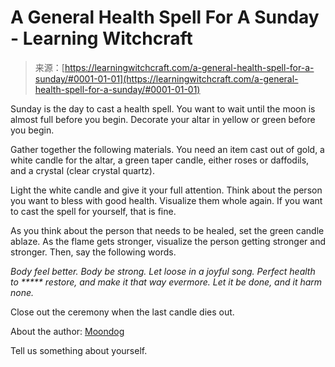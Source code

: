 <!--yml
category: 未分类
date: 2024-06-12 18:16:08
-->

# A General Health Spell For A Sunday - Learning Witchcraft

> 来源：[https://learningwitchcraft.com/a-general-health-spell-for-a-sunday/#0001-01-01](https://learningwitchcraft.com/a-general-health-spell-for-a-sunday/#0001-01-01)

Sunday is the day to cast a health spell. You want to wait until the moon is almost full before you begin. Decorate your altar in yellow or green before you begin.

Gather together the following materials. You need an item cast out of gold, a white candle for the altar, a green taper candle, either roses or daffodils, and a crystal (clear crystal quartz).

Light the white candle and give it your full attention. Think about the person you want to bless with good health. Visualize them whole again. If you want to cast the spell for yourself, that is fine.

As you think about the person that needs to be healed, set the green candle ablaze. As the flame gets stronger, visualize the person getting stronger and stronger. Then, say the following words.

*Body feel better. Body be strong.*
*Let loose in a joyful song.*
*Perfect health to ***** restore,*
*and make it that way evermore.*
*Let it be done, and it harm none.*

Close out the ceremony when the last candle dies out.

About the author: [Moondog](https://learningwitchcraft.com/profile/?tthayer/)

Tell us something about yourself.